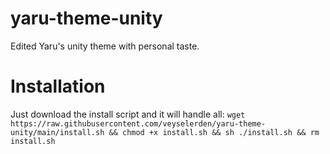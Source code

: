 # yaru-theme-unity
Edited Yaru's unity theme with personal taste.

# Installation
Just download the install script and it will handle all: `wget https://raw.githubusercontent.com/veyselerden/yaru-theme-unity/main/install.sh && chmod +x install.sh && sh ./install.sh && rm install.sh`
